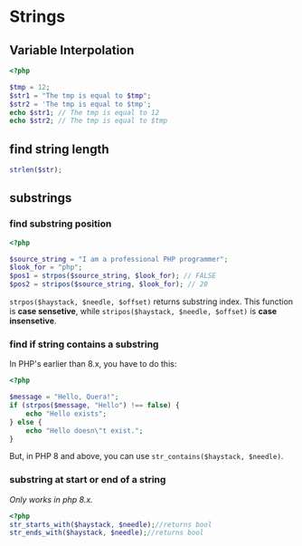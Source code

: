 # Strings

## Variable Interpolation

```php
<?php

$tmp = 12;
$str1 = "The tmp is equal to $tmp";
$str2 = 'The tmp is equal to $tmp';
echo $str1; // The tmp is equal to 12
echo $str2; // The tmp is equal to $tmp
```

## find string length

```php
strlen($str);
```
## substrings

### find substring position
```php
<?php

$source_string = "I am a professional PHP programmer";
$look_for = "php";
$pos1 = strpos($source_string, $look_for); // FALSE
$pos2 = stripos($source_string, $look_for); // 20
```
`strpos($haystack, $needle, $offset)` returns substring index. This function is **case sensetive**, while `stripos($haystack, $needle, $offset)` is **case insensetive**.


### find if string contains a substring

In PHP's earlier than 8.x, you have to do this:
```php
<?php

$message = "Hello, Quera!";
if (strpos($message, "Hello") !== false) {
    echo "Hello exists";
} else {
    echo "Hello doesn\"t exist.";
}
```

But, in PHP 8 and above, you can use `str_contains($haystack, $needle)`.

### substring at start or end of a string
_Only works in php 8.x._
```php
<?php
str_starts_with($haystack, $needle);//returns bool
str_ends_with($haystack, $needle);//returns bool
```

